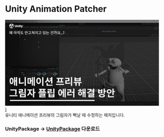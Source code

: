 # Unity Animation Patcher
[![미리보기](https://github.com/NK-Studio/Unity-AnimationPreview-Patcher/blob/main/GitHub/Image.webp))](https://youtu.be/ntnLfhvuHyA?si=MMKwv5RdyNyy4hic)  
유니티 애니메이션 프리뷰의 그림자가 뻑날 때 수정하는 패처입니다.

### UnityPackage -> [UnityPackage](https://github.com/NK-Studio/TrailFX/releases/tag/1.0.0) 다운로드
